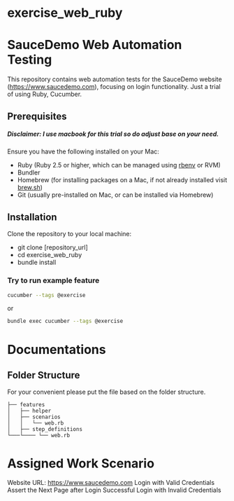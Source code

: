 # exercise_web_ruby

# SauceDemo Web Automation Testing

This repository contains web automation tests for the SauceDemo website (https://www.saucedemo.com), focusing on login functionality. 
Just a trial of using Ruby, Cucumber.

## Prerequisites
##### Disclaimer: I use macbook for this trial so do adjust base on your need.

Ensure you have the following installed on your Mac:
- Ruby (Ruby 2.5 or higher, which can be managed using [rbenv](https://github.com/rbenv/rbenv) or RVM)
- Bundler
- Homebrew (for installing packages on a Mac, if not already installed visit [brew.sh](https://brew.sh/))
- Git (usually pre-installed on Mac, or can be installed via Homebrew)

## Installation

Clone the repository to your local machine:

- git clone [repository_url]
- cd exercise_web_ruby
- bundle install

### Try to run example feature

```bash
cucumber --tags @exercise
```
or
```bash
bundle exec cucumber --tags @exercise
```

# Documentations
## Folder Structure
For your convenient please put the file based on the folder structure.

```
├── features
│   ├── helper
│   ├── scenarios
│   │   └── web.rb
│   ├── step_definitions
└───└──── └── web.rb
```


# Assigned Work Scenario
Website URL: https://www.saucedemo.com
Login with Valid Credentials
Assert the Next Page after Login Successful
Login with Invalid Credentials